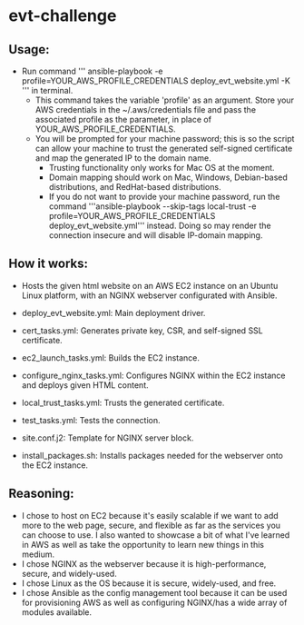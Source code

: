 # evt-challenge

## Usage: 
- Run command 
'''
ansible-playbook -e profile=YOUR_AWS_PROFILE_CREDENTIALS deploy_evt_website.yml -K
''' 
in terminal. 
    - This command takes the variable 'profile' as an argument. Store your AWS credentials in the ~/.aws/credentials file and pass the associated profile as the parameter, in place of YOUR_AWS_PROFILE_CREDENTIALS.
    - You will be prompted for your machine password; this is so the script can allow your machine to trust the generated self-signed certificate and map the generated IP to the domain name.
        - Trusting functionality only works for Mac OS at the moment.
        - Domain mapping should work on Mac, Windows, Debian-based distributions, and RedHat-based distributions.
        - If you do not want to provide your machine password, run the command '''ansible-playbook --skip-tags local-trust -e profile=YOUR_AWS_PROFILE_CREDENTIALS deploy_evt_website.yml''' instead. Doing so may render the connection insecure and will disable IP-domain mapping.

## How it works:
- Hosts the given html website on an AWS EC2 instance on an Ubuntu Linux platform, with an NGINX webserver configurated with Ansible.

- deploy_evt_website.yml: Main deployment driver.
- cert_tasks.yml: Generates private key, CSR, and self-signed SSL certificate.
- ec2_launch_tasks.yml: Builds the EC2 instance.
- configure_nginx_tasks.yml: Configures NGINX within the EC2 instance and deploys given HTML content.
- local_trust_tasks.yml: Trusts the generated certificate.
- test_tasks.yml: Tests the connection.
- site.conf.j2: Template for NGINX server block.
- install_packages.sh: Installs packages needed for the webserver onto the EC2 instance.

## Reasoning:
- I chose to host on EC2 because it's easily scalable if we want to add more to the web page, secure, and flexible as far as the services you can choose to use. I also wanted to showcase a bit of what I've learned in AWS as well as take the opportunity to learn new things in this medium.
- I chose NGINX as the webserver because it is high-performance, secure, and widely-used.
- I chose Linux as the OS because it is secure, widely-used, and free.
- I chose Ansible as the config management tool because it can be used for provisioning AWS as well as configuring NGINX/has a wide array of modules available.
